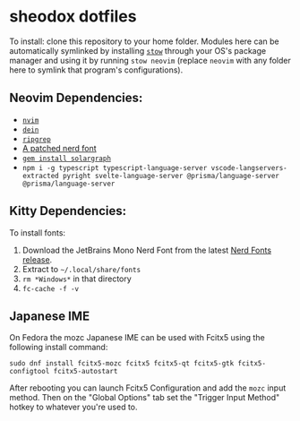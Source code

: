 # sheodox dotfiles

To install: clone this repository to your home folder. Modules here can be automatically symlinked by installing [`stow`](https://www.gnu.org/software/stow/) through your OS's package manager and using it by running `stow neovim` (replace `neovim` with any folder here to symlink that program's configurations).

## Neovim Dependencies:

* [`nvim`](https://neovim.io/)
* [`dein`](https://github.com/Shougo/dein.vim)
* [`ripgrep`](https://github.com/BurntSushi/ripgrep)
* [A patched nerd font](https://github.com/ryanoasis/nerd-fonts#font-installation)
* [`gem install solargraph`](https://github.com/castwide/solargraph)
* `npm i -g typescript typescript-language-server vscode-langservers-extracted pyright svelte-language-server @prisma/language-server @prisma/language-server`

## Kitty Dependencies:

To install fonts:
1. Download the JetBrains Mono Nerd Font from the latest [Nerd Fonts release](https://github.com/ryanoasis/nerd-fonts/releases/latest).
2. Extract to `~/.local/share/fonts`
3. `rm *Windows*` in that directory
4. `fc-cache -f -v`

## Japanese IME

On Fedora the mozc Japanese IME can be used with Fcitx5 using the following install command:

```
sudo dnf install fcitx5-mozc fcitx5 fcitx5-qt fcitx5-gtk fcitx5-configtool fcitx5-autostart
```

After rebooting you can launch Fcitx5 Configuration and add the `mozc` input method. Then on the "Global Options" tab set the "Trigger Input Method" hotkey to whatever you're used to.
